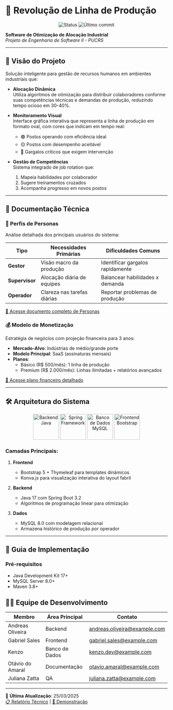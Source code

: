# 🔄 Revolução de Linha de Produção

<p align="center">
  <img src="https://img.shields.io/badge/STATUS-EM%20DESENVOLVIMENTO-yellowgreen" alt="Status">
  <img src="https://img.shields.io/github/last-commit/xygabp/Revolucao-da-Gestao-de-Linha-de-Producao?color=blue" alt="Último commit">
</p>

**Software de Otimização de Alocação Industrial**  
*Projeto de Engenharia de Software II - PUCRS*  

---

## 📌 Visão do Projeto
Solução inteligente para gestão de recursos humanos em ambientes industriais que:

- **Alocação Dinâmica**  
  Utiliza algoritmos de otimização para distribuir colaboradores conforme suas competências técnicas e demandas de produção, reduzindo tempo ocioso em 30-40%.

- **Monitoramento Visual**  
  Interface gráfica interativa que representa a linha de produção em formato oval, com cores que indicam em tempo real:
  - 🟢 Postos operando com eficiência ideal  
  - 🟡 Postos com desempenho aceitável  
  - 🔴 Gargalos críticos que exigem intervenção

- **Gestão de Competências**  
  Sistema integrado de job rotation que:
  1. Mapeia habilidades por colaborador
  2. Sugere treinamentos cruzados
  3. Acompanha progresso em novos postos

---

## 📂 Documentação Técnica

### 👥 Perfis de Personas
Análise detalhada dos principais usuários do sistema:

| Tipo          | Necessidades Primárias                  | Dificuldades Comuns               |
|---------------|-----------------------------------------|-----------------------------------|
| **Gestor**    | Visão macro da produção                 | Identificar gargalos rapidamente  |
| **Supervisor**| Alocação diária de equipes              | Balancear habilidades x demanda   |
| **Operador**  | Clareza nas tarefas diárias             | Reportar problemas de produção    |

[🔗 Acesse documento completo de Personas](https://docs.google.com/document/d/1YHtOTNKCfL13RduCq9Js9xZ82KgPFtei/edit?usp=sharing)

### 💰 Modelo de Monetização
Estratégia de negócios com projeção financeira para 3 anos:

- **Mercado-Alvo**: Indústrias de médio/grande porte
- **Modelo Principal**: SaaS (assinaturas mensais)
- **Planos**:  
  - Básico (R$ 500/mês): 1 linha de produção  
  - Premium (R$ 2.000/mês): Linhas ilimitadas + relatórios avançados

[🔗 Acesse plano financeiro detalhado](https://docs.google.com/document/d/1XBHqTbrBoD-VlA464C1OhgyH3wV5qKvn/edit?usp=sharing)

---

## 🛠️ Arquitetura do Sistema
<div align="center">
  <img src="https://cdn.jsdelivr.net/gh/devicons/devicon/icons/java/java-original-wordmark.svg" width="80" title="Backend Java"/>
  <img src="https://cdn.jsdelivr.net/gh/devicons/devicon/icons/spring/spring-original-wordmark.svg" width="80" title="Spring Framework"/>
  <img src="https://cdn.jsdelivr.net/gh/devicons/devicon/icons/mysql/mysql-original-wordmark.svg" width="80" title="Banco de Dados MySQL"/>
  <img src="https://cdn.jsdelivr.net/gh/devicons/devicon/icons/bootstrap/bootstrap-original-wordmark.svg" width="80" title="Frontend Bootstrap"/>
</div>

### Camadas Principais:
1. **Frontend**  
   - Bootstrap 5 + Thymeleaf para templates dinâmicos
   - Konva.js para visualização interativa do layout fabril

2. **Backend**  
   - Java 17 com Spring Boot 3.2
   - Algoritmos de programação linear para otimização

3. **Dados**  
   - MySQL 8.0 com modelagem relacional
   - Armazena histórico de produção por operador

---

## 🚀 Guia de Implementação

### Pré-requisitos
- Java Development Kit 17+
- MySQL Server 8.0+
- Maven 3.8+


## 👨‍💻 Equipe de Desenvolvimento

| Membro               | Área Principal       | Contato                          |
|----------------------|----------------------|----------------------------------|
| Andreas Oliveira     | Backend              | andreas.oliveira@example.com     |
| Gabriel Sales        | Frontend             | gabriel.sales@example.com        |
| Kenzo                | Banco de Dados       | kenzo.dev@example.com            |
| Otávio do Amaral     | Documentação         | otavio.amaral@example.com        |
| Juliana Zatta        | QA                   | juliana.zatta@example.com        |

---

📅 **Última Atualização**: 25/03/2025  
[📋 Relatório Técnico](#) | [🎥 Demonstração](#)

